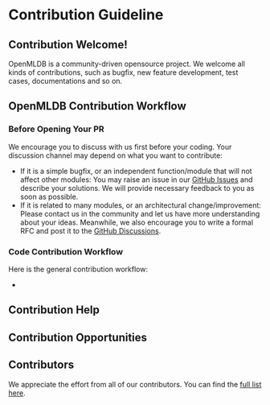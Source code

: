 # Contribution Guideline

## Contribution Welcome!

OpenMLDB is a community-driven opensource project. We welcome all kinds of contributions, such as bugfix, new feature development, test cases, documentations and so on. 

## OpenMLDB Contribution Workflow

### Before Opening Your PR

We encourage you to discuss with us first before your coding. Your discussion channel may depend on what you want to contribute:

- If it is a simple bugfix, or an independent function/module that will not affect other modules: You may raise an issue in our [GitHub Issues](https://github.com/4paradigm/OpenMLDB/issues) and describe your solutions. We will provide necessary feedback to you as soon as possible.
- If it is related to many modules, or an architectural change/improvement: Please contact us in the community and let us have more understanding about your ideas. Meanwhile, we also encourage you to write a formal RFC and post it to the [GitHub Discussions](https://github.com/4paradigm/OpenMLDB/discussions/categories/rfcs).

### Code Contribution Workflow

Here is the general contribution workflow:

- 

## Contribution Help

## Contribution Opportunities

## Contributors

We appreciate the effort from all of our contributors. You can find the [full list here](https://github.com/4paradigm/OpenMLDB/graphs/contributors).